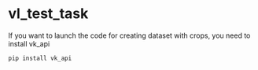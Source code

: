 # vl_test_task

If you want to launch the code for creating dataset with crops, you need to install vk_api
```
pip install vk_api
```
